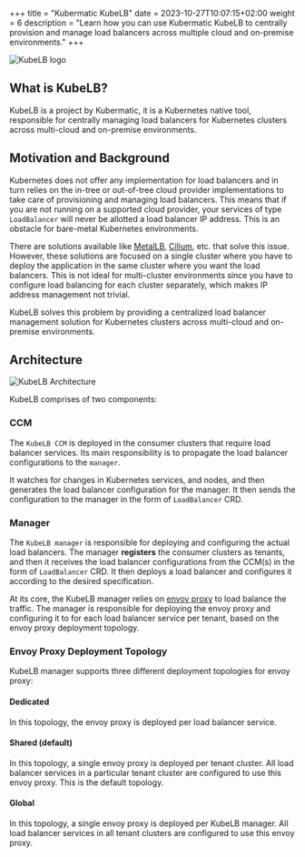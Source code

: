 +++
title = "Kubermatic KubeLB"
date = 2023-10-27T10:07:15+02:00
weight = 6
description = "Learn how you can use Kubermatic KubeLB to centrally provision and manage load balancers across multiple cloud and on-premise environments."
+++

![KubeLB logo](/img/kubelb/common/logo.png?classes=logo-height)

## What is KubeLB?

KubeLB is a project by Kubermatic, it is a Kubernetes native tool, responsible for centrally managing load balancers for Kubernetes clusters across multi-cloud and on-premise environments.

## Motivation and Background

Kubernetes does not offer any implementation for load balancers and in turn relies on the in-tree or out-of-tree cloud provider implementations to take care of provisioning and managing load balancers. This means that if you are not running on a supported cloud provider, your services of type `LoadBalancer` will never be allotted a load balancer IP address. This is an obstacle for bare-metal Kubernetes environments.

There are solutions available like [MetalLB][2], [Cilium][3], etc. that solve this issue. However, these solutions are focused on a single cluster where you have to deploy the application in the same cluster where you want the load balancers. This is not ideal for multi-cluster environments since you have to configure load balancing for each cluster separately, which makes IP address management not trivial.

KubeLB solves this problem by providing a centralized load balancer management solution for Kubernetes clusters across multi-cloud and on-premise environments.

## Architecture

![KubeLB Architecture](/img/kubelb/common/architecture.png "KubeLB Architecture")

KubeLB comprises of two components:

### CCM

The `KubeLB CCM` is deployed in the consumer clusters that require load balancer services. Its main responsibility is to propagate the load balancer configurations to the `manager`.

It watches for changes in Kubernetes services, and nodes, and then generates the load balancer configuration for the manager. It then sends the configuration to the manager in the form of `LoadBalancer` CRD.

### Manager

The `KubeLB manager` is responsible for deploying and configuring the actual load balancers. The manager **registers** the consumer clusters as tenants, and then it receives the load balancer configurations from the CCM(s) in the form of `LoadBalancer` CRD. It then deploys a load balancer and configures it according to the desired specification.

At its core, the KubeLB manager relies on [envoy proxy][1] to load balance the traffic. The manager is responsible for deploying the envoy proxy and configuring it to for each load balancer service per tenant, based on the envoy proxy deployment topology.

### Envoy Proxy Deployment Topology

KubeLB manager supports three different deployment topologies for envoy proxy:

#### Dedicated

In this topology, the envoy proxy is deployed per load balancer service.

#### Shared (default)

In this topology, a single envoy proxy is deployed per tenant cluster. All load balancer services in a particular tenant cluster are configured to use this envoy proxy. This is the default topology.

#### Global

In this topology, a single envoy proxy is deployed per KubeLB manager. All load balancer services in all tenant clusters are configured to use this envoy proxy.

[1]: https://github.com/envoyproxy/envoy
[2]: https://metallb.universe.tf
[3]: https://cilium.io/use-cases/load-balancer

